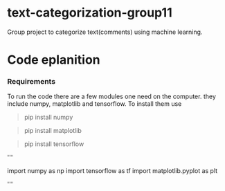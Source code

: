 # text-categorization-group11
Group project to categorize text(comments) using machine learning.


# Code eplanition

### Requirements
To run the code there are a few modules one need on the computer.
they include numpy, matplotlib and tensorflow. To install them use

> pip install numpy

> pip install matplotlib


> pip install tensorflow

'''

import numpy as np
import tensorflow as tf
import matplotlib.pyplot as plt


'''
